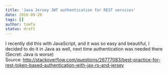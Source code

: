 ```yaml
---
title: 'Java Jersey JWT authentication for REST services'
date: 2016-09-20
tags: []
author: tomfa
status: draft
---
```


I recently did this with JavaScript, and it was so easy and beautiful, I decided to do it in Java as well, next time authentication was needed there (Secret: Java is worse) Source: http://stackoverflow.com/questions/26777083/best-practice-for-rest-token-based-authentication-with-jax-rs-and-jersey
